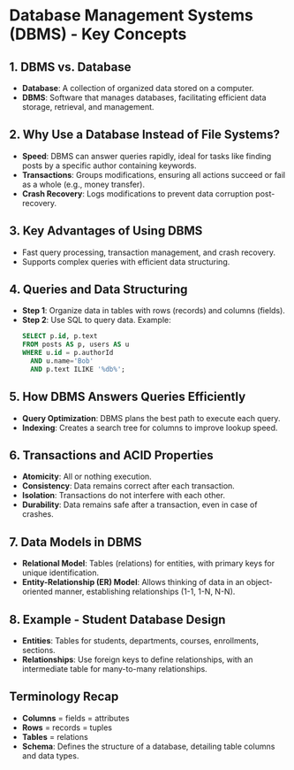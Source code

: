 # Database Management Systems (DBMS) - Key Concepts

## 1. DBMS vs. Database
- **Database**: A collection of organized data stored on a computer.
- **DBMS**: Software that manages databases, facilitating efficient data storage, retrieval, and management.

## 2. Why Use a Database Instead of File Systems?
- **Speed**: DBMS can answer queries rapidly, ideal for tasks like finding posts by a specific author containing keywords.
- **Transactions**: Groups modifications, ensuring all actions succeed or fail as a whole (e.g., money transfer).
- **Crash Recovery**: Logs modifications to prevent data corruption post-recovery.

## 3. Key Advantages of Using DBMS
- Fast query processing, transaction management, and crash recovery.
- Supports complex queries with efficient data structuring.

## 4. Queries and Data Structuring
- **Step 1**: Organize data in tables with rows (records) and columns (fields).
- **Step 2**: Use SQL to query data. Example:
  ```sql
  SELECT p.id, p.text
  FROM posts AS p, users AS u
  WHERE u.id = p.authorId
    AND u.name='Bob'
    AND p.text ILIKE '%db%';

## 5. How DBMS Answers Queries Efficiently
- **Query Optimization**: DBMS plans the best path to execute each query.
- **Indexing**: Creates a search tree for columns to improve lookup speed.

## 6. Transactions and ACID Properties
- **Atomicity**: All or nothing execution.
- **Consistency**: Data remains correct after each transaction.
- **Isolation**: Transactions do not interfere with each other.
- **Durability**: Data remains safe after a transaction, even in case of crashes.

## 7. Data Models in DBMS
- **Relational Model**: Tables (relations) for entities, with primary keys for unique identification.
- **Entity-Relationship (ER) Model**: Allows thinking of data in an object-oriented manner, establishing relationships (1-1, 1-N, N-N).

## 8. Example - Student Database Design
- **Entities**: Tables for students, departments, courses, enrollments, sections.
- **Relationships**: Use foreign keys to define relationships, with an intermediate table for many-to-many relationships.

## Terminology Recap
- **Columns** = fields = attributes
- **Rows** = records = tuples
- **Tables** = relations
- **Schema**: Defines the structure of a database, detailing table columns and data types.
